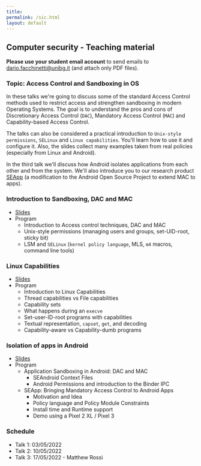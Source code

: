 ```yaml
---
title: 
permalink: /sic.html
layout: default
---
```


## Computer security - Teaching material

**Please use your student email account** to send emails to <dario.facchinetti@unibg.it> (and attach only PDF files). 

### Topic: Access Control and Sandboxing in OS

In these talks we're going to discuss some of the standard Access Control methods used to restrict access and strengthen sandboxing in modern Operating Systems. The goal is to understand the pros and cons of Discretionary Access Control (`DAC`), Mandatory Access Control (`MAC`) and Capability-based Access Control.

The talks can also be considered a practical introduction to `Unix-style permissions`, `SELinux` and `Linux capabilities`. You'll learn how to use it and configure it. Also, the slides collect many examples taken from real policies (especially from Linux and Android).

In the third talk we'll discuss how Android isolates applications from each other and from the system. We'll also introduce you to our research product [SEApp](https://www.usenix.org/conference/usenixsecurity21/presentation/rossi) (a modification to the Android Open Source Project to extend MAC to apps).

### Introduction to Sandboxing, DAC and MAC

* [Slides](https://drive.google.com/file/d/1Hnr0sr7g5MFYxIpbNsIQFD6d_LlbhKoE/view?usp=sharing)
* Program
  * Introduction to Access control techniques, DAC and MAC
  * Unix-style permissions (managing users and groups, set-UID-root, sticky bit)
  * LSM and `SELinux` (`kernel policy language`, MLS, `m4` macros, command line tools)

### Linux Capabilities

* [Slides](https://drive.google.com/file/d/1DEqifdSUuEOMwvHaPX7wEX_O29BCrabf/view?usp=sharing)
* Program
  * Introduction to Linux Capabilities
  * Thread capabilities vs File capabilities
  * Capability sets
  * What happens during an `execve`
  * Set-user-ID-root programs with capabilities
  * Textual representation, `capset`, `get`, and decoding
  * Capability-aware vs Capability-dumb programs
  
### Isolation of apps in Android

* [Slides](https://drive.google.com/file/d/1n2bZToTnnbnlJffqRWkTeoFmXG82nI8R/view?usp=sharing)
* Program
  * Application Sandboxing in Android: DAC and MAC
    * SEAndroid Context Files
    * Android Permissions and introduction to the Binder IPC
  * SEApp: Bringing Mandatory Access Control to Android Apps
    * Motivation and Idea
	* Policy language and Policy Module Constraints
	* Install time and Runtime support
	* Demo using a Pixel 2 XL / Pixel 3

### Schedule

* Talk 1: 03/05/2022
* Talk 2: 10/05/2022
* Talk 3: 17/05/2022 - Matthew Rossi
